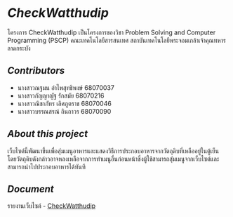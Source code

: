# ***CheckWatthudip***
โครงการ CheckWatthudip เป็นโครงการของวิชา Problem Solving and Computer Programming (PSCP) คณะเทคโนโลยีสารสนเทศ สถาบันเทคโนโลยีพระจอมเกล้าเจ้าคุณทหารลาดกระบัง
## *Contributors*
* นางสาวณฐมน อำไพสุทธิพงษ์   68070037
* นางสาวกัญญาญัฐ รักสมัย      68070216
* นางสาวณิชาภัทร เลิศภูตราช    68070046
* นางสาวบรรณสรณ์ ถินถาวร     68070090
## *About this project*
เว็บไซต์นี้พัฒนาขึ้นเพื่อสุ่มเมนูอาหารและแสดงวิธีการประกอบอาหารจากวัตถุดิบที่เหลืออยู่ในตู้เย็น โดยวัตถุดิบดังกล่าวอาจหลงเหลือจากการทำเมนูอื่นก่อนหน้าซึ่งผู้ใช้สามารถสุ่มเมนูจากเว็บไซต์และสามารถนำไปประกอบอาหารได้ทันที
## *Document*
รายงานเว็บไซต์ - [CheckWatthudip](https://docs.google.com/document/d/1W_0rcdB_aXAXXraSKgRdz1y0gzHqD4iwnoDzeQOP8q0/edit?usp=sharing)